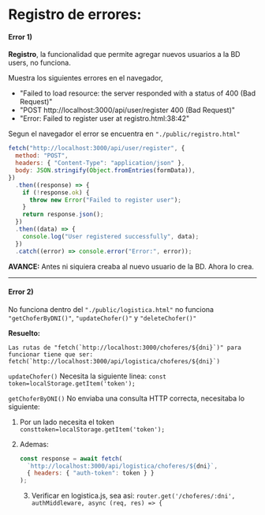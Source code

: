 # **Registro de errores:**

#### Error 1)

**Registro**, la funcionalidad que permite agregar nuevos usuarios a la BD users, no funciona.

Muestra los siguientes errores en el navegador,

- "Failed to load resource: the server responded with a status of 400 (Bad Request)"
- "POST http://localhost:3000/api/user/register 400 (Bad Request)"
- "Error: Failed to register user at registro.html:38:42"

Segun el navegador el error se encuentra en `"./public/registro.html"`

```javascript
fetch("http://localhost:3000/api/user/register", {
  method: "POST",
  headers: { "Content-Type": "application/json" },
  body: JSON.stringify(Object.fromEntries(formData)),
})
  .then((response) => {
    if (!response.ok) {
      throw new Error("Failed to register user");
    }
    return response.json();
  })
  .then((data) => {
    console.log("User registered successfully", data);
  })
  .catch((error) => console.error("Error:", error));
```

**AVANCE:** Antes ni siquiera creaba al nuevo usuario de la BD. Ahora lo crea.

---

#### Error 2)

No funciona dentro del `"./public/logistica.html"` no funciona `"getChoferByDNI()"`, `"updateChofer()"` y `"deleteChofer()"`

**Resuelto:**

    Las rutas de "fetch(`http://localhost:3000/choferes/${dni}`)" para funcionar tiene que ser: fetch(`http://localhost:3000/api/logistica/choferes/${dni}`)

`updateChofer()` Necesita la siguiente linea: `const token=localStorage.getItem('token');`

`getChoferByDNI()` No enviaba una consulta HTTP correcta, necesitaba lo siguiente:

1. Por un lado necesita el token `consttoken=localStorage.getItem('token');`
2. Ademas:

   ```javascript
   const response = await fetch(
     `http://localhost:3000/api/logistica/choferes/${dni}`,
     { headers: { "auth-token": token } }
   );
   ```

   3. Verificar en logistica.js, sea asi: `router.get('/choferes/:dni', authMiddleware, async (req, res) => {`
